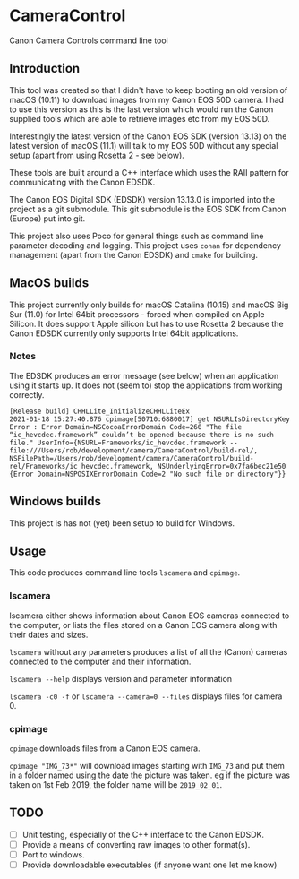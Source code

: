 # CameraControl

Canon Camera Controls command line tool

## Introduction

This tool was created so that I didn't have to keep booting an old version of macOS (10.11) to download images from my Canon EOS 50D camera. I had to use this version as this is the last version which would run the Canon supplied tools which are able to retrieve images etc from my EOS 50D.

Interestingly the latest version of the Canon EOS SDK (version 13.13) on the latest version of macOS (11.1) will talk to my EOS 50D without any special setup (apart from using Rosetta 2 - see below).

These tools are built around a C++ interface which uses the RAII pattern for communicating with the Canon EDSDK.

The Canon EOS Digital SDK (EDSDK) version 13.13.0 is imported into the project as a git submodule. This git submodule is the EOS SDK from Canon (Europe) put into git.

This project also uses Poco for general things such as command line parameter decoding and logging. This project uses `conan` for dependency management (apart from the Canon EDSDK) and `cmake` for building.

## MacOS builds

This project currently only builds for macOS Catalina (10.15) and macOS Big Sur (11.0) for Intel 64bit processors - forced when compiled on Apple Silicon. It does support Apple silicon but has to use Rosetta 2 because the Canon EDSDK currently only supports Intel 64bit applications.

### Notes

The EDSDK produces an error message (see below) when an application using it starts up. It does not (seem to) stop the applications from working correctly.

```lang-none
[Release build] CHHLLite_InitializeCHHLLiteEx 
2021-01-18 15:27:40.876 cpimage[50710:6880017] get NSURLIsDirectoryKey Error : Error Domain=NSCocoaErrorDomain Code=260 "The file “ic_hevcdec.framework” couldn’t be opened because there is no such file." UserInfo={NSURL=Frameworks/ic_hevcdec.framework -- file:///Users/rob/development/camera/CameraControl/build-rel/, NSFilePath=/Users/rob/development/camera/CameraControl/build-rel/Frameworks/ic_hevcdec.framework, NSUnderlyingError=0x7fa6bec21e50 {Error Domain=NSPOSIXErrorDomain Code=2 "No such file or directory"}}
```

## Windows builds

This project is has not (yet) been setup to build for Windows.

## Usage

This code produces command line tools `lscamera` and `cpimage`.

### lscamera

lscamera either shows information about Canon EOS cameras connected to the computer, or lists the files stored on a Canon EOS camera along with their dates and sizes.

`lscamera` without any parameters produces a list of all the (Canon) cameras connected to the computer and their information.

`lscamera --help` displays version and parameter information

`lscamera -c0 -f` or `lscamera --camera=0 --files` displays files for camera 0.

### cpimage

`cpimage` downloads files from a Canon EOS camera.

`cpimage "IMG_73*"` will download images starting with `IMG_73` and put them in a folder named using the date the picture was taken. eg if the picture was taken on 1st Feb 2019, the folder name will be `2019_02_01`.

## TODO

- [ ] Unit testing, especially of the C++ interface to the Canon EDSDK.
- [ ] Provide a means of converting raw images to other format(s).
- [ ] Port to windows.
- [ ] Provide downloadable executables (if anyone want one let me know)
